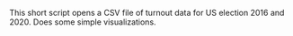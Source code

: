 This short script opens a CSV file of turnout data for US election 2016 and 2020. Does some simple visualizations.
